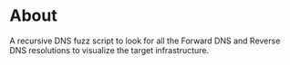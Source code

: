 # About
A recursive DNS fuzz script to look for all the Forward DNS and Reverse DNS resolutions to visualize the target infrastructure.
